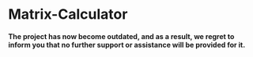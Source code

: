 # Matrix-Calculator

#### The project has now become outdated, and as a result, we regret to inform you that no further support or assistance will be provided for it.

